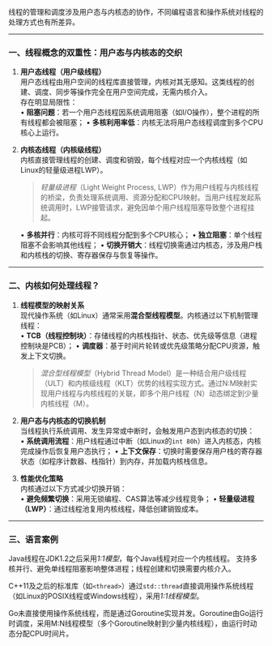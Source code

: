 
线程的管理和调度涉及用户态与内核态的协作，不同编程语言和操作系统对线程的处理方式也有所差异。  

---

### 一、线程概念的双重性：用户态与内核态的交织

1. **用户态线程（用户级线程）**  
   用户态线程由用户空间的线程库直接管理，内核对其无感知。这类线程的创建、调度、同步等操作完全在用户空间完成，无需内核介入。  
   存在明显局限性：  
   • **阻塞问题**：若一个用户态线程因系统调用阻塞（如I/O操作），整个进程的所有线程都会被阻塞；
   • **多核利用率低**：内核无法将用户态线程调度到多个CPU核心上运行。

2. **内核态线程（内核级线程）**  
   内核直接管理线程的创建、调度和销毁，每个线程对应一个内核线程（如Linux的轻量级进程LWP）。
   > *轻量级进程*（Light Weight Process, LWP）作为用户线程与内核线程的桥梁，负责处理系统调用、资源分配和CPU映射。当用户线程发起系统调用时，LWP接管请求，避免因单个用户线程阻塞导致整个进程挂起。

   • **多核并行**：内核可将不同线程分配到多个CPU核心；
   • **独立阻塞**：单个线程阻塞不会影响其他线程；
   • **切换开销大**：线程切换需通过内核态，涉及用户栈和内核栈的切换、寄存器保存与恢复等操作。

---

### 二、内核如何处理线程？

1. **线程模型的映射关系**  
   现代操作系统（如Linux）通常采用**混合型线程模型**。内核通过以下机制管理线程：  
   • **TCB（线程控制块）**：存储线程的内核栈指针、状态、优先级等信息（进程控制块是PCB）；
   • **调度器**：基于时间片轮转或优先级策略分配CPU资源，触发上下文切换。
   > *混合型线程模型*（Hybrid Thread Model）是一种结合用户级线程（ULT）和内核级线程（KLT）优势的线程实现方式。通过N:M映射实现用户线程与内核线程的关联，即多个用户线程（N）动态绑定到少量内核线程（M）。  

2. **用户态与内核态的切换机制**  
   当线程执行系统调用、发生异常或中断时，会触发用户态到内核态的切换：  
   • **系统调用流程**：用户线程通过中断（如Linux的`int 80h`）进入内核态，内核完成操作后恢复用户态执行；
   • **上下文保存**：切换时需要保存用户栈的寄存器状态（如程序计数器、栈指针）到内存，并加载内核栈信息。

3. **性能优化策略**  
   内核通过以下方式减少切换开销：  
   • **避免频繁切换**：采用无锁编程、CAS算法等减少线程竞争；
   • **轻量级进程（LWP）**：通过线程池复用内核线程，降低创建销毁成本。

---

### 三、语言案例

Java线程在JDK1.2之后采用*1:1模型*，每个Java线程对应一个内核线程。 
支持多核并行、避免单线程阻塞影响整体进程；线程创建和切换需要内核介入。

C++11及之后的标准库（如`<thread>`）通过`std::thread`直接调用操作系统线程（如Linux的POSIX线程或Windows线程），采用*1:1线程模型*。

Go未直接使用操作系统线程，而是通过Goroutine实现并发。Goroutine由Go运行时调度，采用M:N线程模型​（多个Goroutine映射到少量内核线程），由运行时动态分配CPU时间片。
